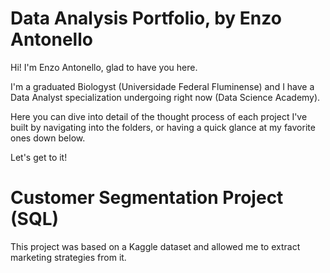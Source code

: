 # Data Analysis Portfolio, by Enzo Antonello
Hi! I'm Enzo Antonello, glad to have you here.

I'm a graduated Biologyst (Universidade Federal Fluminense) and I have a Data Analyst specialization undergoing right now (Data Science Academy).

Here you can dive into detail of the thought process of each project I've built by navigating into the folders, or having a quick glance at my favorite ones down below.

Let's get to it!


# Customer Segmentation Project (SQL)

This project was based on a Kaggle dataset and allowed me to extract marketing strategies from it.

